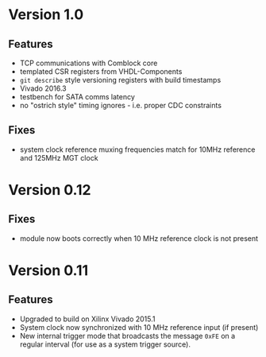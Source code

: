 # Version 1.0

## Features
* TCP communications with Comblock core
* templated CSR registers from VHDL-Components
* `git describe` style versioning registers with build timestamps
* Vivado 2016.3
* testbench for SATA comms latency
* no "ostrich style" timing ignores - i.e. proper CDC constraints

## Fixes
* system clock reference muxing frequencies match for 10MHz reference and 125MHz MGT clock

# Version 0.12

## Fixes
* module now boots correctly when 10 MHz reference clock is not present

# Version 0.11

## Features
* Upgraded to build on Xilinx Vivado 2015.1
* System clock now synchronized with 10 MHz reference input (if present)
* New internal trigger mode that broadcasts the message `0xFE` on a regular interval (for use as a system trigger source).
